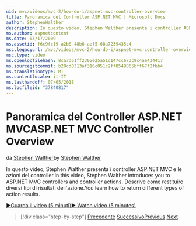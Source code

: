 ```yaml
---
uid: mvc/videos/mvc-2/how-do-i/aspnet-mvc-controller-overview
title: Panoramica del Controller ASP.NET MVC | Microsoft Docs
author: StephenWalther
description: In questo video, Stephen Walther presenta i controller ASP.NET MVC e le azioni del controller. Descrive come restituire diversi tipi di risultati dell'azione.
ms.author: aspnetcontent
ms.date: 03/17/2009
ms.assetid: f6c9fc19-a2b8-48b6-aef5-68a7239435c4
msc.legacyurl: /mvc/videos/mvc-2/how-do-i/aspnet-mvc-controller-overview
msc.type: video
ms.openlocfilehash: 8ca7d61ff2305e25a51c147cc673c9c4ae434417
ms.sourcegitcommit: b28cd0313af316c051c2ff8549865bff67f2fbb4
ms.translationtype: MT
ms.contentlocale: it-IT
ms.lasthandoff: 07/05/2018
ms.locfileid: "37840817"
---
```

<a name="aspnet-mvc-controller-overview"></a><span data-ttu-id="e0742-104">Panoramica del Controller ASP.NET MVC</span><span class="sxs-lookup"><span data-stu-id="e0742-104">ASP.NET MVC Controller Overview</span></span>
====================
<span data-ttu-id="e0742-105">da [Stephen Walther](https://github.com/StephenWalther)</span><span class="sxs-lookup"><span data-stu-id="e0742-105">by [Stephen Walther](https://github.com/StephenWalther)</span></span>

<span data-ttu-id="e0742-106">In questo video, Stephen Walther presenta i controller ASP.NET MVC e le azioni del controller.</span><span class="sxs-lookup"><span data-stu-id="e0742-106">In this video, Stephen Walther introduces you to ASP.NET MVC controllers and controller actions.</span></span> <span data-ttu-id="e0742-107">Descrive come restituire diversi tipi di risultati dell'azione.</span><span class="sxs-lookup"><span data-stu-id="e0742-107">You learn how to return different types of action results.</span></span>

[<span data-ttu-id="e0742-108">&#9654;Guarda il video (5 minuti)</span><span class="sxs-lookup"><span data-stu-id="e0742-108">&#9654; Watch video (5 minutes)</span></span>](https://channel9.msdn.com/Blogs/ASP-NET-Site-Videos/aspnet-mvc-controller-overview)

> [!div class="step-by-step"]
> <span data-ttu-id="e0742-109">[Precedente](understanding-models-views-and-controllers.md)
> [Successivo](understanding-controllers-controller-actions-and-action-results.md)</span><span class="sxs-lookup"><span data-stu-id="e0742-109">[Previous](understanding-models-views-and-controllers.md)
[Next](understanding-controllers-controller-actions-and-action-results.md)</span></span>

